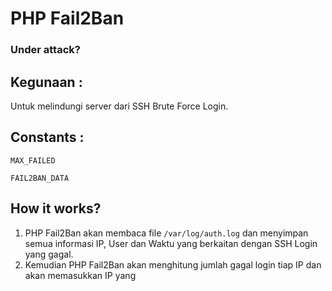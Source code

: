 # PHP Fail2Ban

### Under attack?


## Kegunaan :
Untuk melindungi server dari SSH Brute Force Login.

## Constants :
`MAX_FAILED` 


`FAIL2BAN_DATA`


## How it works?
1. PHP Fail2Ban akan membaca file `/var/log/auth.log` dan menyimpan semua informasi IP, User dan Waktu yang berkaitan dengan SSH Login yang gagal.
2. Kemudian PHP Fail2Ban akan menghitung jumlah gagal login tiap IP dan akan memasukkan IP yang 